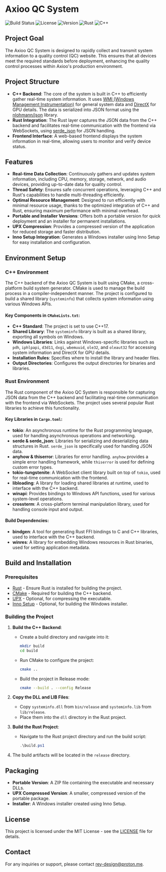# Axioo QC System

![Build Status](https://img.shields.io/badge/build-passing-brightgreen) ![License](https://img.shields.io/badge/license-MIT-blue) ![Version](https://img.shields.io/badge/version-0.1.0-purple) ![Rust](https://img.shields.io/badge/Rust-1.83.0-orange?logo=rust) ![C++](https://img.shields.io/badge/C++-17-brightgreen?logo=c%2B%2B)

## Project Goal

The Axioo QC System is designed to rapidly collect and transmit system information to a quality control (QC) website. This ensures that all devices meet the required standards before deployment, enhancing the quality control processes within Axioo's production environment.

## Project Structure

- **C++ Backend**: The core of the system is built in C++ to efficiently gather real-time system information. It uses [WMI (Windows Management Instrumentation)](https://docs.microsoft.com/en-us/windows/win32/wmisdk/wmi-start-page) for general system data and [DirectX](https://docs.microsoft.com/en-us/windows/win32/directx) for GPU details. The data is serialized into JSON format using the [nlohmann/json](https://github.com/nlohmann/json) library.
- **Rust Integration**: The Rust layer captures the JSON data from the C++ backend and facilitates real-time communication with the frontend via WebSockets, using [serde_json](https://crates.io/crates/serde_json) for JSON handling.
- **Frontend Interface**: A web-based frontend displays the system information in real-time, allowing users to monitor and verify device status.

## Features

- **Real-time Data Collection**: Continuously gathers and updates system information, including CPU, memory, storage, network, and audio devices, providing up-to-date data for quality control.
- **Thread Safety**: Ensures safe concurrent operations, leveraging C++ and Rust's capabilities to handle multi-threading efficiently.
- **Optimal Resource Management**: Designed to run efficiently with minimal resource usage, thanks to the optimized integration of C++ and Rust, ensuring maximum performance with minimal overhead.
- **Portable and Installer Versions**: Offers both a portable version for quick deployment and an installer for permanent installations.
- **UPX Compression**: Provides a compressed version of the application for reduced storage and faster distribution.
- **Inno Setup Integration**: Generates a Windows installer using Inno Setup for easy installation and configuration.

## Environment Setup

### C++ Environment

The C++ backend of the Axioo QC System is built using CMake, a cross-platform build system generator. CMake is used to manage the build process in a compiler-independent manner. The project is configured to build a shared library (`systeminfo`) that collects system information using various Windows APIs.

#### Key Components in `CMakeLists.txt`:

- **C++ Standard**: The project is set to use C++17.
- **Shared Library**: The `systeminfo` library is built as a shared library, exporting all symbols on Windows.
- **Windows Libraries**: Links against Windows-specific libraries such as `pdh`, `iphlpapi`, `d3d11`, `dxgi`, `wbemuuid`, `ole32`, and `oleaut32` for accessing system information and DirectX for GPU details.
- **Installation Rules**: Specifies where to install the library and header files.
- **Output Directories**: Configures the output directories for binaries and libraries.

### Rust Environment

The Rust component of the Axioo QC System is responsible for capturing JSON data from the C++ backend and facilitating real-time communication with the frontend via WebSockets. The project uses several popular Rust libraries to achieve this functionality.

#### Key Libraries in `Cargo.toml`:

- **tokio**: An asynchronous runtime for the Rust programming language, used for handling asynchronous operations and networking.
- **serde & serde_json**: Libraries for serializing and deserializing data structures in Rust. `serde_json` is specifically used for handling JSON data.
- **anyhow & thiserror**: Libraries for error handling. `anyhow` provides a simple error handling framework, while `thiserror` is used for defining custom error types.
- **tokio-tungstenite**: A WebSocket client library built on top of `tokio`, used for real-time communication with the frontend.
- **libloading**: A library for loading shared libraries at runtime, used to interface with the C++ backend.
- **winapi**: Provides bindings to Windows API functions, used for various system-level operations.
- **crossterm**: A cross-platform terminal manipulation library, used for handling console input and output.

#### Build Dependencies:

- **bindgen**: A tool for generating Rust FFI bindings to C and C++ libraries, used to interface with the C++ backend.
- **winres**: A library for embedding Windows resources in Rust binaries, used for setting application metadata.

## Build and Installation

### Prerequisites

- [Rust](https://www.rust-lang.org/tools/install) - Ensure Rust is installed for building the project.
- [CMake](https://cmake.org/download/) - Required for building the C++ backend.
- [UPX](https://upx.github.io/) - Optional, for compressing the executable.
- [Inno Setup](https://jrsoftware.org/isinfo.php) - Optional, for building the Windows installer.

### Building the Project

1. **Build the C++ Backend**:
   - Create a build directory and navigate into it:
     ```bash
     mkdir build
     cd build
     ```
   - Run CMake to configure the project:
     ```bash
     cmake ..
     ```
   - Build the project in Release mode:
     ```bash
     cmake --build . --config Release
     ```

2. **Copy the DLL and LIB Files**:
   - Copy `systeminfo.dll` from `bin/release` and `systeminfo.lib` from `lib/release`.
   - Place them into the `dll` directory in the Rust project.

3. **Build the Rust Project**:
   - Navigate to the Rust project directory and run the build script:
     ```powershell
     .\build.ps1
     ```

4. The build artifacts will be located in the `release` directory.

## Packaging

- **Portable Version**: A ZIP file containing the executable and necessary DLLs.
- **UPX Compressed Version**: A smaller, compressed version of the portable package.
- **Installer**: A Windows installer created using Inno Setup.

## License

This project is licensed under the MIT License - see the [LICENSE](LICENSE) file for details.

## Contact

For any inquiries or support, please contact [rey-design@proton.me](mailto:rey-design@proton.me).